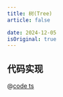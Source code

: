 ```yaml
---
title: 树(Tree)
article: false

date: 2024-12-05
isOriginal: true
---
```


## 代码实现

@[code ts](@package/browser-data-structure/src/tree/tree.ts)

